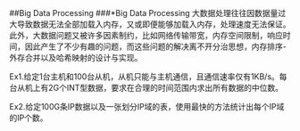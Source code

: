 ##Big Data Processing
###*Big Data Processing
大数据处理往往因数据量过大导致数据无法全部加载入内存，又或即便能够加载入内存，处理速度无法保证。此外，大数据问题又被许多因素制约，比如网络传输带宽，内存空间限制，响应时间，因此产生了不少有趣的问题，而这些问题的解决离不开分治思想，内存排序-外存合并以及哈希映射的设计与实现。

Ex1.给定1台主机和100台从机，从机只能与主机通信，且通信速率仅有1KB/s。每台从机上有2G个INT型数据，要求在合理的时间范围内求出所有数据的中位数。

Ex2.给定100G条IP数据以及一张划分IP域的表，使用最快的方法统计出每个IP域的IP个数。
